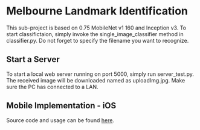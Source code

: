 # Melbourne Landmark Identification 
This sub-project is based on 0.75 MobileNet v1 160 and Inception v3.
To start classifictaion, simply invoke the single_image_classifier method in classifier.py.
Do not forget to specify the filename you want to recognize.
## Start a Server
To start a local web server running on port 5000, simply run server_test.py. The received image will be downloaded named as uploadImg.jpg. Make sure the PC has connected to a LAN.
## Mobile Implementation - iOS
Source code and usage can be found [here](https://github.com/zhiqinzhang/MelLandmarkRecApp).
